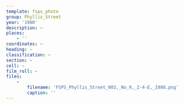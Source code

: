 ```yaml
---
template: fsps_photo
group: Phyllis_Street
year: '1980'
description: ~
places:
    - ''
coordinates: ~
heading: ~
classification: ~
section: ~
cell: ~
film_roll: ~
files:
    -
        filename: 'FSPS_Phyllis_Street_003,_No_9,_2-4-E,_1980.png'
        caption: ''
---
```


